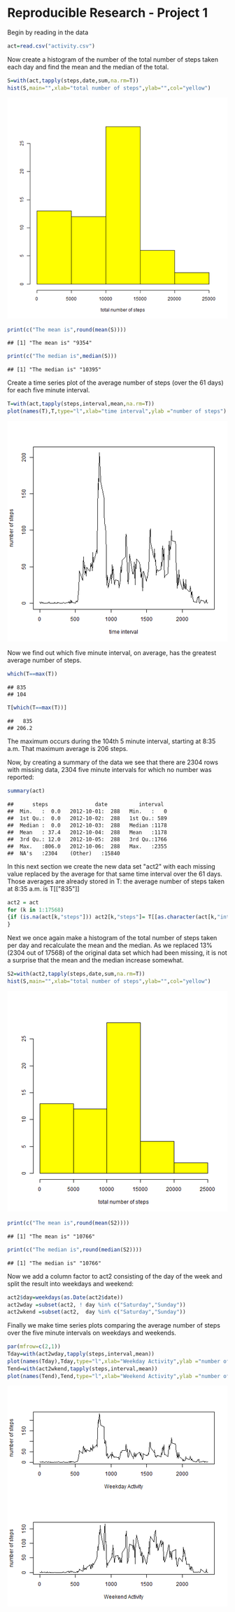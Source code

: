 Reproducible Research - Project 1
===========================================================
Begin by reading in the data

```r
act=read.csv("activity.csv")
```
Now create a histogram of the number of the total number of steps taken each day and find the mean 
and the median of the total.

```r
S=with(act,tapply(steps,date,sum,na.rm=T))
hist(S,main="",xlab="total number of steps",ylab="",col="yellow")
```

![plot of chunk unnamed-chunk-2](figure/unnamed-chunk-2.png) 

```r
print(c("The mean is",round(mean(S))))
```

```
## [1] "The mean is" "9354"
```

```r
print(c("The median is",median(S)))
```

```
## [1] "The median is" "10395"
```
Create a time series plot of the average number of steps (over the 61 days) for each five minute interval.

```r
T=with(act,tapply(steps,interval,mean,na.rm=T))
plot(names(T),T,type="l",xlab="time interval",ylab ="number of steps")  
```

![plot of chunk unnamed-chunk-3](figure/unnamed-chunk-3.png) 

Now we find out which five minute interval, on average, has the greatest average number of steps.


```r
which(T==max(T))
```

```
## 835 
## 104
```

```r
T[which(T==max(T))]
```

```
##   835 
## 206.2
```

The maximum occurs during the 104th 5 minute interval, starting at 8:35 a.m. That maximum average is 206 steps.

Now, by creating a summary of the data we see that there are 2304 rows with missing data, 2304 five minute intervals for which no number was reported:


```r
summary(act)
```

```
##      steps               date          interval   
##  Min.   :  0.0   2012-10-01:  288   Min.   :   0  
##  1st Qu.:  0.0   2012-10-02:  288   1st Qu.: 589  
##  Median :  0.0   2012-10-03:  288   Median :1178  
##  Mean   : 37.4   2012-10-04:  288   Mean   :1178  
##  3rd Qu.: 12.0   2012-10-05:  288   3rd Qu.:1766  
##  Max.   :806.0   2012-10-06:  288   Max.   :2355  
##  NA's   :2304    (Other)   :15840
```
In this next section we create the new data set "act2" with each missing value replaced by the average for that same time interval over the 61 days. Those averages are already stored in T: the average number of steps taken at 8:35 a.m. is T[["835"]]


```r
act2 = act
for (k in 1:17568)
{if (is.na(act[k,"steps"])) act2[k,"steps"]= T[[as.character(act[k,"interval"])]]
}
```
Next we once again make a histogram of the total number of steps taken per day and recalculate the mean and the median. As we replaced 13% (2304 out of 17568) of the original data set which had been missing, it is not a surprise that the mean and the median increase somewhat.


```r
S2=with(act2,tapply(steps,date,sum,na.rm=T))
hist(S,main="",xlab="total number of steps",ylab="",col="yellow")
```

![plot of chunk unnamed-chunk-7](figure/unnamed-chunk-7.png) 

```r
print(c("The mean is",round(mean(S2))))
```

```
## [1] "The mean is" "10766"
```

```r
print(c("The median is",round(median(S2))))
```

```
## [1] "The median is" "10766"
```
Now we add a column factor to act2 consisting of the day of the week and split the result into weekdays and weekend:


```r
act2$day=weekdays(as.Date(act2$date))
act2wday =subset(act2, ! day %in% c("Saturday","Sunday"))
act2wkend =subset(act2,  day %in% c("Saturday","Sunday"))
```

Finally we make time series plots comparing the average number of steps over the five minute intervals on weekdays and weekends.



```r
par(mfrow=c(2,1))
Tday=with(act2wday,tapply(steps,interval,mean))
plot(names(Tday),Tday,type="l",xlab="Weekday Activity",ylab ="number of steps")
Tend=with(act2wkend,tapply(steps,interval,mean))
plot(names(Tend),Tend,type="l",xlab="Weekend Activity",ylab ="number of steps")
```

![plot of chunk unnamed-chunk-9](figure/unnamed-chunk-9.png) 

